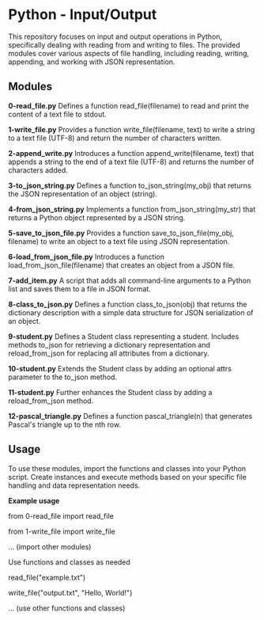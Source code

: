 # Python - Input/Output

This repository focuses on input and output operations in Python, specifically dealing with reading from and writing to files. The provided modules cover various aspects of file handling, including reading, writing, appending, and working with JSON representation.

## Modules

**0-read_file.py**
Defines a function read_file(filename) to read and print the content of a text file to stdout.

**1-write_file.py**
Provides a function write_file(filename, text) to write a string to a text file (UTF-8) and return the number of characters written.

**2-append_write.py**
Introduces a function append_write(filename, text) that appends a string to the end of a text file (UTF-8) and returns the number of characters added.

**3-to_json_string.py**
Defines a function to_json_string(my_obj) that returns the JSON representation of an object (string).

**4-from_json_string.py**
Implements a function from_json_string(my_str) that returns a Python object represented by a JSON string.

**5-save_to_json_file.py**
Provides a function save_to_json_file(my_obj, filename) to write an object to a text file using JSON representation.

**6-load_from_json_file.py**
Introduces a function load_from_json_file(filename) that creates an object from a JSON file.

**7-add_item.py**
A script that adds all command-line arguments to a Python list and saves them to a file in JSON format.

**8-class_to_json.py**
Defines a function class_to_json(obj) that returns the dictionary description with a simple data structure for JSON serialization of an object.

**9-student.py**
Defines a Student class representing a student.
Includes methods to_json for retrieving a dictionary representation and reload_from_json for replacing all attributes from a dictionary.

**10-student.py**
Extends the Student class by adding an optional attrs parameter to the to_json method.

**11-student.py**
Further enhances the Student class by adding a reload_from_json method.

**12-pascal_triangle.py**
Defines a function pascal_triangle(n) that generates Pascal's triangle up to the nth row.

## Usage

To use these modules, import the functions and classes into your Python script. Create instances and execute methods based on your specific file handling and data representation needs.

**Example usage**

from 0-read_file import read_file

from 1-write_file import write_file

 ... (import other modules)
 

 Use functions and classes as needed
 
read_file("example.txt")

write_file("output.txt", "Hello, World!")

 ... (use other functions and classes)
